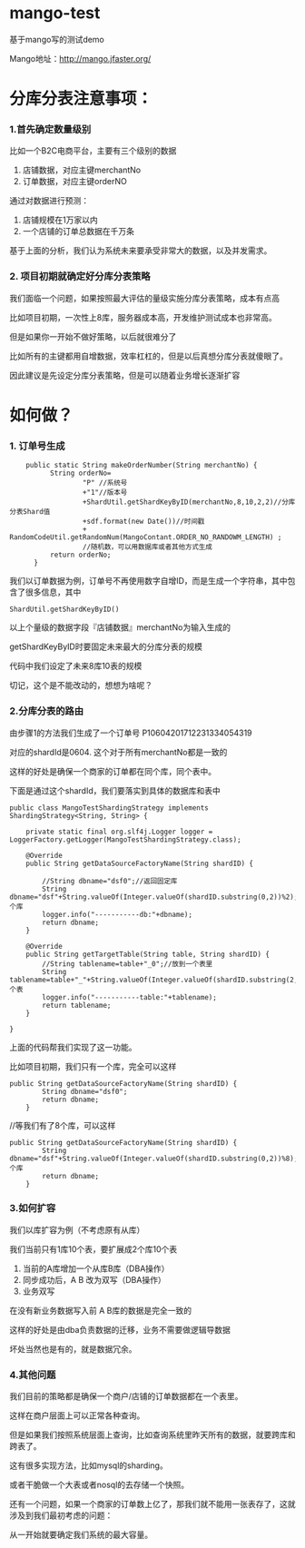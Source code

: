 # mango-test 
基于mango写的测试demo

Mango地址：http://mango.jfaster.org/

# 分库分表注意事项：
### 1.首先确定数量级别
比如一个B2C电商平台，主要有三个级别的数据
  1. 店铺数据，对应主键merchantNo
  2. 订单数据，对应主键orderNO
  
通过对数据进行预测：
  1. 店铺规模在1万家以内
  2. 一个店铺的订单总数据在千万条

基于上面的分析，我们认为系统未来要承受非常大的数据，以及并发需求。

### 2. 项目初期就确定好分库分表策略
我们面临一个问题，如果按照最大评估的量级实施分库分表策略，成本有点高

比如项目初期，一次性上8库，服务器成本高，开发维护测试成本也非常高。

但是如果你一开始不做好策略，以后就很难分了

比如所有的主键都用自增数据，效率杠杠的，但是以后真想分库分表就傻眼了。

因此建议是先设定分库分表策略，但是可以随着业务增长逐渐扩容

# 如何做？
### 1. 订单号生成
```
    public static String makeOrderNumber(String merchantNo) {
          String orderNo=
                  "P" //系统号
                  +"1"//版本号
                  +ShardUtil.getShardKeyByID(merchantNo,8,10,2,2)//分库分表Shard值
                  +sdf.format(new Date())//时间戳
                  + RandomCodeUtil.getRandomNum(MangoContant.ORDER_NO_RANDOWM_LENGTH) ;
                  //随机数，可以用数据库或者其他方式生成
          return orderNo;
      }
```
我们以订单数据为例，订单号不再使用数字自增ID，而是生成一个字符串，其中包含了很多信息，其中
```
ShardUtil.getShardKeyByID()
```
以上个量级的数据字段『店铺数据』merchantNo为输入生成的

getShardKeyByID时要固定未来最大的分库分表的规模

代码中我们设定了未来8库10表的规模

切记，这个是不能改动的，想想为啥呢？

### 2.分库分表的路由

由步骤1的方法我们生成了一个订单号 P10604201712231334054319

对应的shardId是0604. 这个对于所有merchantNo都是一致的

这样的好处是确保一个商家的订单都在同个库，同个表中。

下面是通过这个shardId，我们要落实到具体的数据库和表中
```
public class MangoTestShardingStrategy implements ShardingStrategy<String, String> {

    private static final org.slf4j.Logger logger = LoggerFactory.getLogger(MangoTestShardingStrategy.class);

    @Override
    public String getDataSourceFactoryName(String shardID) {

        //String dbname="dsf0";//返回固定库
        String dbname="dsf"+String.valueOf(Integer.valueOf(shardID.substring(0,2))%2);//2个库
        logger.info("-----------db:"+dbname);
        return dbname;
    }

    @Override
    public String getTargetTable(String table, String shardID) {
        //String tablename=table+"_0";//放到一个表里
        String tablename=table+"_"+String.valueOf(Integer.valueOf(shardID.substring(2,4))%10);//10个表
        logger.info("-----------table:"+tablename);
        return tablename;
    }

}
```
上面的代码帮我们实现了这一功能。

比如项目初期，我们只有一个库，完全可以这样
```
public String getDataSourceFactoryName(String shardID) {
        String dbname="dsf0";
        return dbname;
    }
```
//等我们有了8个库，可以这样
```
public String getDataSourceFactoryName(String shardID) {
        String dbname="dsf"+String.valueOf(Integer.valueOf(shardID.substring(0,2))%8);//8个库
        return dbname;
    }
```

### 3.如何扩容
我们以库扩容为例（不考虑原有从库）

我们当前只有1库10个表，要扩展成2个库10个表

 1. 当前的A库增加一个从库B库（DBA操作）
 2. 同步成功后，A B 改为双写（DBA操作）
 3. 业务双写
 
在没有新业务数据写入前 A B库的数据是完全一致的

这样的好处是由dba负责数据的迁移，业务不需要做逻辑导数据

坏处当然也是有的，就是数据冗余。

### 4.其他问题
我们目前的策略都是确保一个商户/店铺的订单数据都在一个表里。

这样在商户层面上可以正常各种查询。

但是如果我们按照系统层面上查询，比如查询系统里昨天所有的数据，就要跨库和跨表了。

这有很多实现方法，比如mysql的sharding。

或者干脆做一个大表或者nosql的去存储一个快照。

还有一个问题，如果一个商家的订单数上亿了，那我们就不能用一张表存了，这就涉及到我们最初考虑的问题：

从一开始就要确定我们系统的最大容量。
